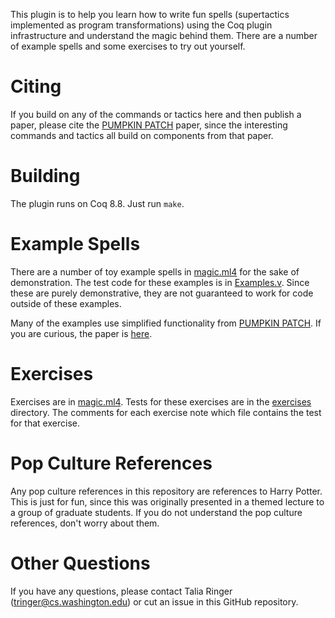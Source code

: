This plugin is to help you learn how to write fun spells (supertactics implemented as program transformations) 
using the Coq plugin infrastructure and understand the magic behind them.
There are a number of example spells and some exercises to try out yourself.

# Citing

If you build on any of the commands or tactics here and then publish a paper, please cite the 
[PUMPKIN PATCH](http://tlringer.github.io/pdf/pumpkinpaper.pdf) paper, since the interesting commands and tactics
all build on components from that paper.

# Building

The plugin runs on Coq 8.8. Just run `make`.

# Example Spells

There are a number of toy example spells in [magic.ml4](/src/magic.ml4) for the sake of demonstration.
The test code for these examples is in [Examples.v](/coq/Examples.v). Since these are purely demonstrative,
they are not guaranteed to work for code outside of these examples.

Many of the examples use simplified functionality from [PUMPKIN PATCH](http://github.com/uwplse/PUMPKIN-PATCH).
If you are curious, the paper is [here](http://tlringer.github.io/pdf/pumpkinpaper.pdf).

# Exercises

Exercises are in [magic.ml4](/src/magic.ml4). Tests for these exercises are in the [exercises](/coq/exercises/) directory.
The comments for each exercise note which file contains the test for that exercise.

# Pop Culture References

Any pop culture references in this repository are references to Harry Potter. This is just for fun,
since this was originally presented in a themed lecture to a group of graduate students.
If you do not understand the pop culture references, don't worry about them.

# Other Questions

If you have any questions, please contact Talia Ringer (tringer@cs.washington.edu) or cut an issue in this 
GitHub repository.
